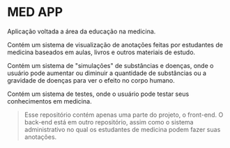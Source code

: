 # MED APP

Aplicação voltada a área da educação na medicina.

Contém um sistema de visualização de anotações feitas por estudantes de medicina baseados em aulas, livros e outros materiais de estudo.

Contém um sistema de "simulações" de substâncias e doenças, onde o usuário pode aumentar ou diminuir a quantidade de substâncias ou a gravidade de doenças para ver o efeito no corpo humano.

Contém um sistema de testes, onde o usuário pode testar seus conhecimentos em medicina.

> Esse repositório contém apenas uma parte do projeto, o front-end. O back-end está em outro repositório, assim como o sistema administrativo no qual os estudantes de medicina podem fazer suas anotações.
